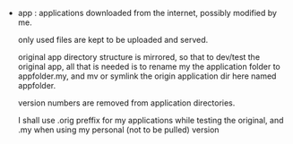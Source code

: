 - app : applications downloaded from the internet, possibly modified by me.

    only used files are kept to be uploaded and served.

    original app directory structure is mirrored, so that to dev/test the original app,
    all that is needed is to rename my the application folder to appfolder.my, and mv
    or symlink the origin application dir here named appfolder.

    version numbers are removed from application directories.

    I shall use .orig preffix for my applications while testing the original,
    and .my when using my personal (not to be pulled) version
